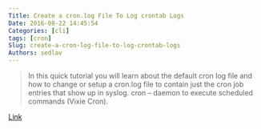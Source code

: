 ```yaml
---
Title: Create a cron.log File To Log crontab Logs
Date: 2016-08-22 14:45:54
Categories: [cli]
tags: [cron]
Slug: create-a-cron-log-file-to-log-crontab-logs
Authors: sedlav
---
```


> In this quick tutorial you will learn about the default cron log file and how to change or setup a cron.log file to contain just the cron job entries that show up in syslog. cron – daemon to execute scheduled commands (Vixie Cron).

[Link](http://www.cyberciti.biz/faq/howto-create-cron-log-file-to-log-crontab-logs-in-ubuntu-linux/)
